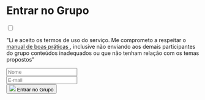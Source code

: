 <div id="modal-telegram" class="d-none myModal-content">
  <h1 class="header-title">Entrar no Grupo</h1>
  <form>
    <div>
      <input required type="checkbox" class="float-left checkbox-position">
      <p class="mb-0">
        "Li e aceito os
        <a class="modal-terms-of-use">
          termos de uso
        </a>
        do serviço. Me comprometo a respeitar o
        <a href="{{ '/terms-of-use.html' | relative_url }}">
          manual de boas práticas
        </a>
        , inclusive não enviando aos demais participantes do grupo conteúdos inadequados ou que não tenham relação com os temas propostos"
      </p>
    </div>
    <div class="input-group row mt-3">
      <div class="form-group col-6">
        <input Type="text" class="form-control" required placeholder="Nome">
      </div>
      <div class="form-group col-6">
        <input type="email" class="form-control" required placeholder="E-mail">
      </div>
    </div>
    <div class="d-flex justify-content-center">
      <button type="submit">
        <img src="{{ 'assets/images/modal-telegram.png'  | relative_url }}" class="modal-img">
        <span class="modal-icon-telegram text-white font-weight-bold py-1 px-3">Entrar no Grupo</span>
      </button>
    </div>
  </form>
</div>
